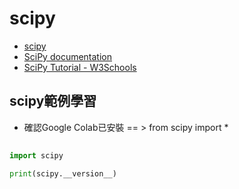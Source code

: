 # scipy
- [scipy](https://scipy.org/)
- [SciPy documentation](https://docs.scipy.org/doc/scipy/)
- [SciPy Tutorial - W3Schools](https://www.w3schools.com/python/scipy/index.php)
## scipy範例學習
- 確認Google Colab已安裝 == > from scipy import *

##
```python
import scipy

print(scipy.__version__)

```




##
```python


```


##
```python


```


##
```python


```


##
```python


```


##
```python


```


##
```python


```


##
```python


```


##
```python


```


##
```python


```

